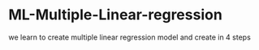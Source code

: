 # ML-Multiple-Linear-regression
we learn to create multiple linear regression model and create in 4 steps
